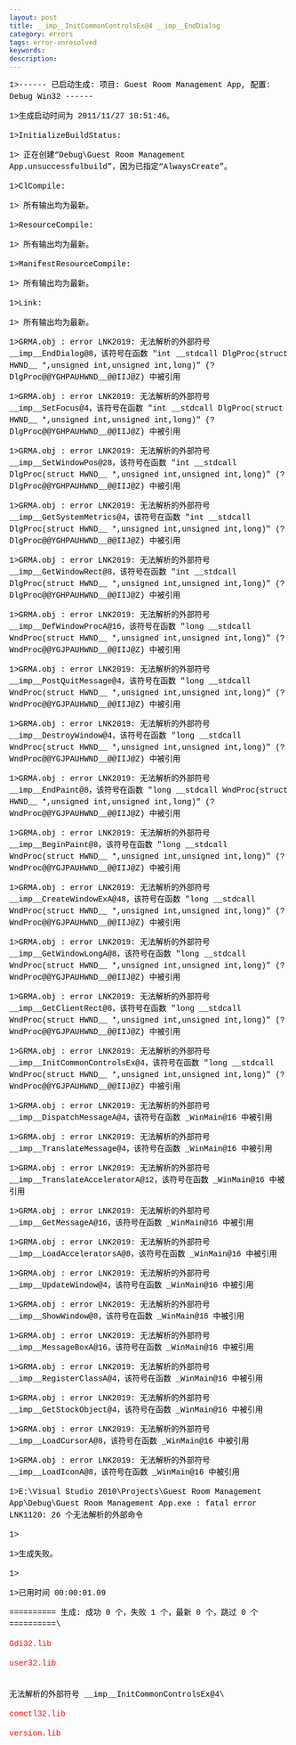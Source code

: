 ```yaml
---
layout: post
title: __imp__InitCommonControlsEx@4 __imp__EndDialog
category: errors
tags: error-unresolved
keywords: 
description: 
---
```


<div
style="padding-bottom:0px;widows:2;text-transform:none;text-indent:0px;padding-left:0px;padding-right:0px;font:14px/21px verdana, 'courier new';white-space:normal;orphans:2;letter-spacing:normal;color:#000000;word-spacing:0px;padding-top:0px;-webkit-text-size-adjust:auto;-webkit-text-stroke-width:0px;">

<div
style="padding-bottom:0px;padding-left:0px;padding-right:0px;padding-top:0px;">

1\>------ 已启动生成: 项目: Guest Room Management App, 配置: Debug
Win32 ------

</div>

<div
style="padding-bottom:0px;padding-left:0px;padding-right:0px;padding-top:0px;">

1\>生成启动时间为 2011/11/27 10:51:46。

</div>

<div
style="padding-bottom:0px;padding-left:0px;padding-right:0px;padding-top:0px;">

1\>InitializeBuildStatus:

</div>

<div
style="padding-bottom:0px;padding-left:0px;padding-right:0px;padding-top:0px;">

1\>  正在创建“Debug\\Guest Room Management
App.unsuccessfulbuild”，因为已指定“AlwaysCreate”。

</div>

<div
style="padding-bottom:0px;padding-left:0px;padding-right:0px;padding-top:0px;">

1\>ClCompile:

</div>

<div
style="padding-bottom:0px;padding-left:0px;padding-right:0px;padding-top:0px;">

1\>  所有输出均为最新。

</div>

<div
style="padding-bottom:0px;padding-left:0px;padding-right:0px;padding-top:0px;">

1\>ResourceCompile:

</div>

<div
style="padding-bottom:0px;padding-left:0px;padding-right:0px;padding-top:0px;">

1\>  所有输出均为最新。

</div>

<div
style="padding-bottom:0px;padding-left:0px;padding-right:0px;padding-top:0px;">

1\>ManifestResourceCompile:

</div>

<div
style="padding-bottom:0px;padding-left:0px;padding-right:0px;padding-top:0px;">

1\>  所有输出均为最新。

</div>

<div
style="padding-bottom:0px;padding-left:0px;padding-right:0px;padding-top:0px;">

1\>Link:

</div>

<div
style="padding-bottom:0px;padding-left:0px;padding-right:0px;padding-top:0px;">

1\>  所有输出均为最新。

</div>

<div
style="padding-bottom:0px;padding-left:0px;padding-right:0px;padding-top:0px;">

1\>GRMA.obj : error LNK2019: 无法解析的外部符号
\_\_imp\_\_EndDialog@8，该符号在函数 "int \_\_stdcall DlgProc(struct
HWND\_\_ \*,unsigned int,unsigned int,long)"
(?DlgProc@@YGHPAUHWND\_\_@@IIJ@Z) 中被引用

</div>

<div
style="padding-bottom:0px;padding-left:0px;padding-right:0px;padding-top:0px;">

1\>GRMA.obj : error LNK2019: 无法解析的外部符号
\_\_imp\_\_SetFocus@4，该符号在函数 "int \_\_stdcall DlgProc(struct
HWND\_\_ \*,unsigned int,unsigned int,long)"
(?DlgProc@@YGHPAUHWND\_\_@@IIJ@Z) 中被引用

</div>

<div
style="padding-bottom:0px;padding-left:0px;padding-right:0px;padding-top:0px;">

1\>GRMA.obj : error LNK2019: 无法解析的外部符号
\_\_imp\_\_SetWindowPos@28，该符号在函数 "int \_\_stdcall DlgProc(struct
HWND\_\_ \*,unsigned int,unsigned int,long)"
(?DlgProc@@YGHPAUHWND\_\_@@IIJ@Z) 中被引用

</div>

<div
style="padding-bottom:0px;padding-left:0px;padding-right:0px;padding-top:0px;">

1\>GRMA.obj : error LNK2019: 无法解析的外部符号
\_\_imp\_\_GetSystemMetrics@4，该符号在函数 "int \_\_stdcall
DlgProc(struct HWND\_\_ \*,unsigned int,unsigned int,long)"
(?DlgProc@@YGHPAUHWND\_\_@@IIJ@Z) 中被引用

</div>

<div
style="padding-bottom:0px;padding-left:0px;padding-right:0px;padding-top:0px;">

1\>GRMA.obj : error LNK2019: 无法解析的外部符号
\_\_imp\_\_GetWindowRect@8，该符号在函数 "int \_\_stdcall DlgProc(struct
HWND\_\_ \*,unsigned int,unsigned int,long)"
(?DlgProc@@YGHPAUHWND\_\_@@IIJ@Z) 中被引用

</div>

<div
style="padding-bottom:0px;padding-left:0px;padding-right:0px;padding-top:0px;">

1\>GRMA.obj : error LNK2019: 无法解析的外部符号
\_\_imp\_\_DefWindowProcA@16，该符号在函数 "long \_\_stdcall
WndProc(struct HWND\_\_ \*,unsigned int,unsigned int,long)"
(?WndProc@@YGJPAUHWND\_\_@@IIJ@Z) 中被引用

</div>

<div
style="padding-bottom:0px;padding-left:0px;padding-right:0px;padding-top:0px;">

1\>GRMA.obj : error LNK2019: 无法解析的外部符号
\_\_imp\_\_PostQuitMessage@4，该符号在函数 "long \_\_stdcall
WndProc(struct HWND\_\_ \*,unsigned int,unsigned int,long)"
(?WndProc@@YGJPAUHWND\_\_@@IIJ@Z) 中被引用

</div>

<div
style="padding-bottom:0px;padding-left:0px;padding-right:0px;padding-top:0px;">

1\>GRMA.obj : error LNK2019: 无法解析的外部符号
\_\_imp\_\_DestroyWindow@4，该符号在函数 "long \_\_stdcall
WndProc(struct HWND\_\_ \*,unsigned int,unsigned int,long)"
(?WndProc@@YGJPAUHWND\_\_@@IIJ@Z) 中被引用

</div>

<div
style="padding-bottom:0px;padding-left:0px;padding-right:0px;padding-top:0px;">

1\>GRMA.obj : error LNK2019: 无法解析的外部符号
\_\_imp\_\_EndPaint@8，该符号在函数 "long \_\_stdcall WndProc(struct
HWND\_\_ \*,unsigned int,unsigned int,long)"
(?WndProc@@YGJPAUHWND\_\_@@IIJ@Z) 中被引用

</div>

<div
style="padding-bottom:0px;padding-left:0px;padding-right:0px;padding-top:0px;">

1\>GRMA.obj : error LNK2019: 无法解析的外部符号
\_\_imp\_\_BeginPaint@8，该符号在函数 "long \_\_stdcall WndProc(struct
HWND\_\_ \*,unsigned int,unsigned int,long)"
(?WndProc@@YGJPAUHWND\_\_@@IIJ@Z) 中被引用

</div>

<div
style="padding-bottom:0px;padding-left:0px;padding-right:0px;padding-top:0px;">

1\>GRMA.obj : error LNK2019: 无法解析的外部符号
\_\_imp\_\_CreateWindowExA@48，该符号在函数 "long \_\_stdcall
WndProc(struct HWND\_\_ \*,unsigned int,unsigned int,long)"
(?WndProc@@YGJPAUHWND\_\_@@IIJ@Z) 中被引用

</div>

<div
style="padding-bottom:0px;padding-left:0px;padding-right:0px;padding-top:0px;">

1\>GRMA.obj : error LNK2019: 无法解析的外部符号
\_\_imp\_\_GetWindowLongA@8，该符号在函数 "long \_\_stdcall
WndProc(struct HWND\_\_ \*,unsigned int,unsigned int,long)"
(?WndProc@@YGJPAUHWND\_\_@@IIJ@Z) 中被引用

</div>

<div
style="padding-bottom:0px;padding-left:0px;padding-right:0px;padding-top:0px;">

1\>GRMA.obj : error LNK2019: 无法解析的外部符号
\_\_imp\_\_GetClientRect@8，该符号在函数 "long \_\_stdcall
WndProc(struct HWND\_\_ \*,unsigned int,unsigned int,long)"
(?WndProc@@YGJPAUHWND\_\_@@IIJ@Z) 中被引用

</div>

<div
style="padding-bottom:0px;padding-left:0px;padding-right:0px;padding-top:0px;">

1\>GRMA.obj : error LNK2019: 无法解析的外部符号
\_\_imp\_\_InitCommonControlsEx@4，该符号在函数 "long \_\_stdcall
WndProc(struct HWND\_\_ \*,unsigned int,unsigned int,long)"
(?WndProc@@YGJPAUHWND\_\_@@IIJ@Z) 中被引用

</div>

<div
style="padding-bottom:0px;padding-left:0px;padding-right:0px;padding-top:0px;">

1\>GRMA.obj : error LNK2019: 无法解析的外部符号
\_\_imp\_\_DispatchMessageA@4，该符号在函数 \_WinMain@16 中被引用

</div>

<div
style="padding-bottom:0px;padding-left:0px;padding-right:0px;padding-top:0px;">

1\>GRMA.obj : error LNK2019: 无法解析的外部符号
\_\_imp\_\_TranslateMessage@4，该符号在函数 \_WinMain@16 中被引用

</div>

<div
style="padding-bottom:0px;padding-left:0px;padding-right:0px;padding-top:0px;">

1\>GRMA.obj : error LNK2019: 无法解析的外部符号
\_\_imp\_\_TranslateAcceleratorA@12，该符号在函数 \_WinMain@16 中被引用

</div>

<div
style="padding-bottom:0px;padding-left:0px;padding-right:0px;padding-top:0px;">

1\>GRMA.obj : error LNK2019: 无法解析的外部符号
\_\_imp\_\_GetMessageA@16，该符号在函数 \_WinMain@16 中被引用

</div>

<div
style="padding-bottom:0px;padding-left:0px;padding-right:0px;padding-top:0px;">

1\>GRMA.obj : error LNK2019: 无法解析的外部符号
\_\_imp\_\_LoadAcceleratorsA@8，该符号在函数 \_WinMain@16 中被引用

</div>

<div
style="padding-bottom:0px;padding-left:0px;padding-right:0px;padding-top:0px;">

1\>GRMA.obj : error LNK2019: 无法解析的外部符号
\_\_imp\_\_UpdateWindow@4，该符号在函数 \_WinMain@16 中被引用

</div>

<div
style="padding-bottom:0px;padding-left:0px;padding-right:0px;padding-top:0px;">

1\>GRMA.obj : error LNK2019: 无法解析的外部符号
\_\_imp\_\_ShowWindow@8，该符号在函数 \_WinMain@16 中被引用

</div>

<div
style="padding-bottom:0px;padding-left:0px;padding-right:0px;padding-top:0px;">

1\>GRMA.obj : error LNK2019: 无法解析的外部符号
\_\_imp\_\_MessageBoxA@16，该符号在函数 \_WinMain@16 中被引用

</div>

<div
style="padding-bottom:0px;padding-left:0px;padding-right:0px;padding-top:0px;">

1\>GRMA.obj : error LNK2019: 无法解析的外部符号
\_\_imp\_\_RegisterClassA@4，该符号在函数 \_WinMain@16 中被引用

</div>

<div
style="padding-bottom:0px;padding-left:0px;padding-right:0px;padding-top:0px;">

1\>GRMA.obj : error LNK2019: 无法解析的外部符号
\_\_imp\_\_GetStockObject@4，该符号在函数 \_WinMain@16 中被引用

</div>

<div
style="padding-bottom:0px;padding-left:0px;padding-right:0px;padding-top:0px;">

1\>GRMA.obj : error LNK2019: 无法解析的外部符号
\_\_imp\_\_LoadCursorA@8，该符号在函数 \_WinMain@16 中被引用

</div>

<div
style="padding-bottom:0px;padding-left:0px;padding-right:0px;padding-top:0px;">

1\>GRMA.obj : error LNK2019: 无法解析的外部符号
\_\_imp\_\_LoadIconA@8，该符号在函数 \_WinMain@16 中被引用

</div>

<div
style="padding-bottom:0px;padding-left:0px;padding-right:0px;padding-top:0px;">

1\>E:\\Visual Studio 2010\\Projects\\Guest Room Management
App\\Debug\\Guest Room Management App.exe : fatal error LNK1120: 26
个无法解析的外部命令

</div>

<div
style="padding-bottom:0px;padding-left:0px;padding-right:0px;padding-top:0px;">

1\>

</div>

<div
style="padding-bottom:0px;padding-left:0px;padding-right:0px;padding-top:0px;">

1\>生成失败。

</div>

<div
style="padding-bottom:0px;padding-left:0px;padding-right:0px;padding-top:0px;">

1\>

</div>

<div
style="padding-bottom:0px;padding-left:0px;padding-right:0px;padding-top:0px;">

1\>已用时间 00:00:01.09

</div>

<div
style="padding-bottom:0px;padding-left:0px;padding-right:0px;padding-top:0px;">

========== 生成: 成功 0 个，失败 1 个，最新 0 个，跳过 0 个 ==========\
<div
style="padding-bottom:0px;padding-left:0px;padding-right:0px;padding-top:0px;">

<div
style="padding-bottom:0px;padding-left:0px;padding-right:0px;padding-top:0px;">

<span style="color:red;">Gdi32.lib</span>

</div>

<div
style="padding-bottom:0px;padding-left:0px;padding-right:0px;padding-top:0px;">

<span style="color:red;">user32.lib\
\
 </span>

</div>

</div>

</div>

</div>

<div
style="padding-bottom:0px;widows:2;text-transform:none;text-indent:0px;padding-left:0px;padding-right:0px;font:14px/21px verdana, 'courier new';white-space:normal;orphans:2;letter-spacing:normal;color:#000000;word-spacing:0px;padding-top:0px;-webkit-text-size-adjust:auto;-webkit-text-stroke-width:0px;">

<div
style="padding-bottom:0px;padding-left:0px;padding-right:0px;padding-top:0px;">

无法解析的外部符号 \_\_imp\_\_InitCommonControlsEx@4\
<div
style="padding-bottom:0px;padding-left:0px;padding-right:0px;padding-top:0px;">

<div
style="padding-bottom:0px;padding-left:0px;padding-right:0px;padding-top:0px;">

<span style="color:red;">comctl32.lib</span>

</div>

<div
style="padding-bottom:0px;padding-left:0px;padding-right:0px;padding-top:0px;">

<span style="color:red;">version.lib</span>

</div>

</div>

</div>

</div>







